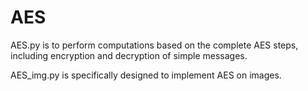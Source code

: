 # AES

AES.py is to perform computations based on the complete AES steps, including encryption and decryption of simple messages.

AES_img.py is specifically designed to implement AES on images.
